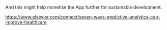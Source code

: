 And this might help monetise the App further for sustainable development. 

https://www.elsevier.com/connect/seven-ways-predictive-analytics-can-improve-healthcare

